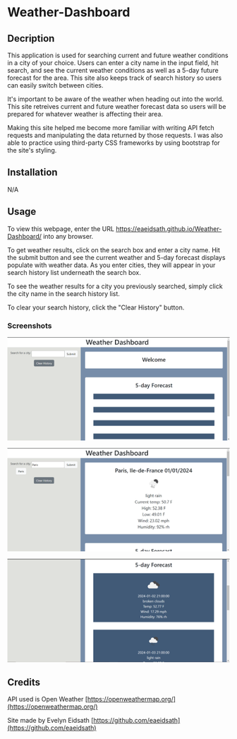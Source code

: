 # Weather-Dashboard

## Decription

This application is used for searching current and future weather conditions in a city of your choice. Users can enter a city name in the input field, hit search, and see the current weather conditions as well as a 5-day future forecast for the area. This site also keeps track of search history so users can easily switch between cities.

It's important to be aware of the weather when heading out into the world. This site retreives current and future weather forecast data so users will be prepared for whatever weather is affecting their area.

Making this site helped me become more familiar with writing API fetch requests and manipulating the data returned by those requests. I was also able to practice using third-party CSS frameworks by using bootstrap for the site's styling.

## Installation

N/A

## Usage

To view this webpage, enter the URL https://eaeidsath.github.io/Weather-Dashboard/ into any browser.

To get weather results, click on the search box and enter a city name. Hit the submit button and see the current weather and 5-day forecast displays populate with weather data. As you enter cities, they will appear in your search history list underneath the search box.

To see the weather results for a city you previously searched, simply click the city name in the search history list.

To clear your search history, click the "Clear History" button.

### Screenshots

![Weather Dashboard Home](./assets/images/weather_dashboard_home.PNG)

![Current Weather Results](./assets/images/weather_dashboard_current.PNG)

![Five Day Forecast Results](./assets/images/weather_dashboard_forecast.PNG)

## Credits

API used is Open Weather [https://openweathermap.org/](https://openweathermap.org/)

Site made by Evelyn Eidsath [https://github.com/eaeidsath](https://github.com/eaeidsath)